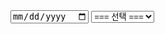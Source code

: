 <html>
<head>
<meta charset="utf-8">
<meta name="viewport" content="width=device-width">
<title>SelectBox Multiple Option Sort</title>
</head>
<body>
<script src="https://choiinh.github.io/Project.github.io/">
    </script>
<from>
<input type='date'>
<select name="Merchant">
	<option value="none">=== 선택 ===</option>
	<option value="C0">CAT</option>
	<option value="07">고속</option>
	<option value="11">시외</option>
	<option value="15">GS</option>
</select>
</from>
</body>
</html>
